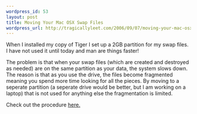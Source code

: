 ```yaml
--- 
wordpress_id: 53
layout: post
title: Moving Your Mac OSX Swap Files
wordpress_url: http://tragicallyleet.com/2006/09/07/moving-your-mac-osx-swap-files/
---
```

When I installed my copy of Tiger I set up a 2GB partition for my swap files.  I have not used it until today and man are things faster!

The problem is that when your swap files (which are created and destroyed as needed) are on the same partition as your data, the system slows down.  The reason is that as you use the drive, the files become fragmented meaning you spend more time looking for all the pieces.  By moving to a seperate partition (a seperate drive would be better, but I am working on a laptop) that is not used for anything else the fragmentation is limited.

Check out the procedure [here.](http://www.bombich.com/mactips/swap.html)
